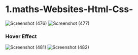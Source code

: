 # 1.maths-Websites-Html-Css-
![Screenshot (476)](https://user-images.githubusercontent.com/94373786/180592375-8dc7ed60-b2b4-4868-919e-da25254def9a.png)
![Screenshot (477)](https://user-images.githubusercontent.com/94373786/180592394-ce51c58d-1daa-4422-9003-44afb519f663.png)
### Hover Effect
![Screenshot (481)](https://user-images.githubusercontent.com/94373786/180592525-53e318e0-c3aa-4ad9-8b72-49bc2802909c.png)
![Screenshot (482)](https://user-images.githubusercontent.com/94373786/180592529-f5256511-52ec-4d76-82c2-8a4cfe2f2c71.png)
